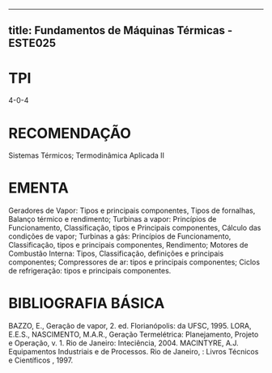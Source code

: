 
---
title: Fundamentos de Máquinas Térmicas - ESTE025 
---

# TPI

4-0-4

# RECOMENDAÇÃO

Sistemas Térmicos; Termodinâmica Aplicada II

# EMENTA

Geradores de Vapor: Tipos e principais componentes, Tipos de fornalhas, Balanço térmico e rendimento; Turbinas a vapor: Princípios de Funcionamento, Classificação, tipos e Principais componentes, Cálculo das condições de vapor; Turbinas a gás: Princípios de Funcionamento, Classificação, tipos e principais componentes, Rendimento; Motores de Combustão Interna: Tipos, Classificação, definições e principais componentes; Compressores de ar: tipos e principais componentes; Ciclos de refrigeração: tipos e principais componentes.

# BIBLIOGRAFIA BÁSICA

BAZZO, E., Geração de vapor, 2. ed. Florianópolis: da UFSC, 1995.
LORA, E.E.S., NASCIMENTO, M.A.R., Geração Termelétrica: Planejamento, Projeto e Operação, v. 1. Rio de Janeiro: Inteciência, 2004.
MACINTYRE, A.J. Equipamentos Industriais e de Processos. Rio de Janeiro, : Livros Técnicos e Científicos , 1997.
        